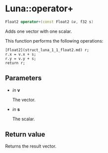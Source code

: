 # Luna::operator+

```c++
Float2 operator+(const Float2 &v, f32 s)
```

Adds one vector with one scalar. 

This function performs the following operations: 
```
[Float2](struct_luna_1_1_float2.md) r;
r.x = v.x + s;
r.y = v.y + s;
return r;
```


## Parameters
* *in* **v**

    The vector. 

* *in* **s**

    The scalar. 

## Return value
Returns the result vector. 

